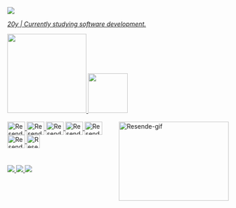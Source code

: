 
<a href="https://github.com/ResenDev"><img align="center" src="https://cdn.discordapp.com/attachments/868320009108193350/1028334229496533033/Hello_world_im_rafael_resende_1.gif">

*20y | Currently studying software development.* 


<div>
    <a href="https://github.com/ResenDev">
    <img height="180em" src="https://github-readme-stats.vercel.app/api?username=ResenDev&show_icons=true&theme=github_dark">
    <img height="90em" src="https://github-readme-stats.vercel.app/api/top-langs/?username=ResenDev&layout=compact&theme=github_dark"("https://github.com/ResenDev/github-readme-stats")>
</div>


<div style="display: inline_block"><br>
    <a href="https://github.com/ResenDev">
    <img align="right" alt="Resende-gif"height="180" width="250" src="https://cdn.discordapp.com/attachments/868320009108193350/1028339778078396436/971-removebg-preview_1.png">
    <img align="center"alt="Resende-html" height="30" width="40" src="https://cdn.jsdelivr.net/gh/devicons/devicon/icons/html5/html5-original.svg" > 
    <img align="center" alt="Resende-css" height="30" width="40" src="https://cdn.jsdelivr.net/gh/devicons/devicon/icons/css3/css3-original.svg" >
    <img  align="center" alt="Resende-js" height="30" width="40" src="https://cdn.jsdelivr.net/gh/devicons/devicon/icons/javascript/javascript-plain.svg">
    <img align="center" alt="Resende-php" height="30" width="40" src="https://cdn.jsdelivr.net/gh/devicons/devicon/icons/php/php-plain.svg" />
    <img align="center" alt="Resende-java" height="30" width="40" src="https://cdn.jsdelivr.net/gh/devicons/devicon/icons/java/java-original.svg">
    <img align="center" alt="Resende-mysql" height="30" width="40" src="https://cdn.jsdelivr.net/gh/devicons/devicon/icons/mysql/mysql-original-wordmark.svg"> 
    <img align="center"  alt="Resende-mongodb" height="30" width "40" src="https://cdn.jsdelivr.net/gh/devicons/devicon/icons/mongodb/mongodb-original-wordmark.svg">
    
</div>

#
    
<div>
    <a href="https://.com/"><img src="https://img.shields.io/badge/my%20portfolio-120B08?style=for-the-badge&logo=About.me&logoColor=white">
    <a href="https://www.linkedin.com/in/rafael-resende-b5090320b/"><img src="https://img.shields.io/badge/linkedin-0A66C2?style=for-the-badge&logo=linkedin&logoColor=white">
    <a href="https://leetcode.com/ResenDev/"><img src="https://img.shields.io/badge/-LeetCode-FFA116?style=for-the-badge&logo=LeetCode&logoColor=black">   
</div><br>


